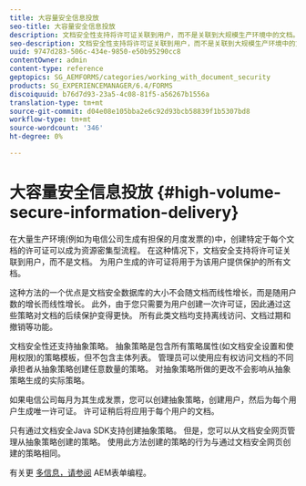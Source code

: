 ```yaml
---
title: 大容量安全信息投放
seo-title: 大容量安全信息投放
description: 文档安全性支持将许可证关联到用户，而不是关联到大规模生产环境中的文档。
seo-description: 文档安全性支持将许可证关联到用户，而不是关联到大规模生产环境中的文档。
uuid: 9747d283-506c-434e-9850-e50b95290cc8
contentOwner: admin
content-type: reference
geptopics: SG_AEMFORMS/categories/working_with_document_security
products: SG_EXPERIENCEMANAGER/6.4/FORMS
discoiquuid: b76d7d93-23a5-4c08-81f5-a56267b1556a
translation-type: tm+mt
source-git-commit: d04e08e105bba2e6c92d93bcb58839f1b5307bd8
workflow-type: tm+mt
source-wordcount: '346'
ht-degree: 0%

---
```



# 大容量安全信息投放 {#high-volume-secure-information-delivery}

在大量生产环境(例如为电信公司生成有担保的月度发票的)中，创建特定于每个文档的许可证可以成为资源密集型流程。 在这种情况下，文档安全支持将许可证关联到用户，而不是文档。 为用户生成的许可证将用于为该用户提供保护的所有文档。

这种方法的一个优点是文档安全数据库的大小不会随文档而线性增长，而是随用户数的增长而线性增长。 此外，由于您只需要为用户创建一次许可证，因此通过这些策略对文档的后续保护变得更快。 所有此类文档均支持离线访问、文档过期和撤销等功能。

文档安全性还支持抽象策略。 抽象策略是包含所有策略属性(如文档安全设置和使用权限)的策略模板，但不包含主体列表。 管理员可以使用应有权访问文档的不同承担者从抽象策略创建任意数量的策略。 对抽象策略所做的更改不会影响从抽象策略生成的实际策略。

如果电信公司每月为其生成发票，您可以创建抽象策略，创建用户，然后为每个用户生成唯一许可证。 许可证稍后将应用于每个用户的文档。

只有通过文档安全Java SDK支持创建抽象策略。 但是，您可以从文档安全网页管理从抽象策略创建的策略。 使用此方法创建的策略的行为与通过文档安全网页创建的策略相同。

有关更 [多信息，请参阅](https://www.adobe.com/go/learn_aemforms_programming_63) AEM表单编程。
